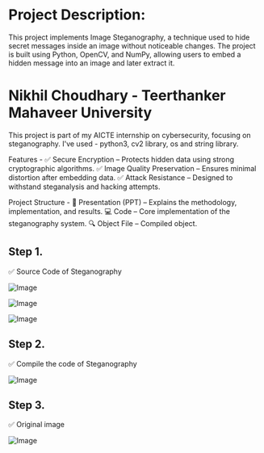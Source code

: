 # Project Description:
This project implements Image Steganography, a technique used to hide secret messages inside an image without noticeable changes. The project is built using Python, OpenCV, and NumPy, allowing users to embed a hidden message into an image and later extract it.


# Nikhil Choudhary - Teerthanker Mahaveer University 

This project is part of my AICTE internship on cybersecurity, focusing on steganography. I've used - python3, cv2 library, os and string library.

Features - ✅ Secure Encryption – Protects hidden data using strong cryptographic algorithms. ✅ Image Quality Preservation – Ensures minimal distortion after embedding data. ✅ Attack Resistance – Designed to withstand steganalysis and hacking attempts.

Project Structure - 📄 Presentation (PPT) – Explains the methodology, implementation, and results. 💻 Code – Core implementation of the steganography system. 🔍 Object File – Compiled object.

## Step 1.
 ✅ Source Code of Steganography
 
![Image](https://github.com/user-attachments/assets/1ef41f4c-926c-447d-a6a7-6462b4e2990d)

![Image](https://github.com/user-attachments/assets/8eae251d-a868-4a1c-8f6b-f8071d92c056)

![Image](https://github.com/user-attachments/assets/f746eb8c-e055-4ba3-891b-f167a9c6d095)

## Step 2.
 ✅ Compile the code of Steganography

 ![Image](https://github.com/user-attachments/assets/2f6a2be9-8857-4df5-bca7-c0d6f4f9181f)

 ## Step 3.
 
 ✅ Original image
 
![Image](https://github.com/user-attachments/assets/a27bff92-0e47-491e-9584-833d3c6e5192)
